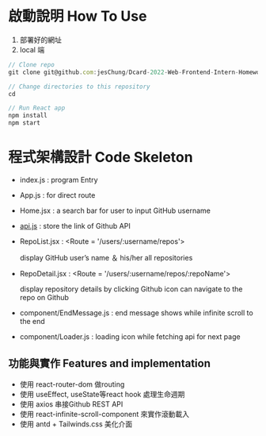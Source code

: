 # 啟動說明 ****How To Use****

1. 部署好的網址
2. local 端
```js
// Clone repo 
git clone git@github.com:jesChung/Dcard-2022-Web-Frontend-Intern-Homework.git

// Change directories to this repository
cd

// Run React app
npm install
npm start
```
# ****程式架構設計 Code Skeleton****

- index.js : program Entry
- App.js : for direct route
- Home.jsx : a search bar for user to input GitHub username
- [api.js](https://github.com/jesChung/Dcard-2022-Web-Frontend-Intern-Homework/blob/main/src/service/api.js) : store the link of Github API
- RepoList.jsx : <Route = '/users/:username/repos'>
    
    display GitHub user’s name ＆ his/her all repositories
    
- RepoDetail.jsx : <Route = '/users/:username/repos/:repoName'>
    
    display repository details by clicking Github icon can  navigate to the repo on Github
    
- component/EndMessage.js : end message shows while infinite scroll to the end
- component/Loader.js : loading icon while fetching api for next page

## **功能與實作 Features and implementation**

- 使用 react-router-dom 做routing
- 使用 useEffect, useState等react hook 處理生命週期
- 使用 axios 串接Github REST API
- 使用 react-infinite-scroll-component 來實作滾動載入
- 使用 antd + Tailwinds.css 美化介面
